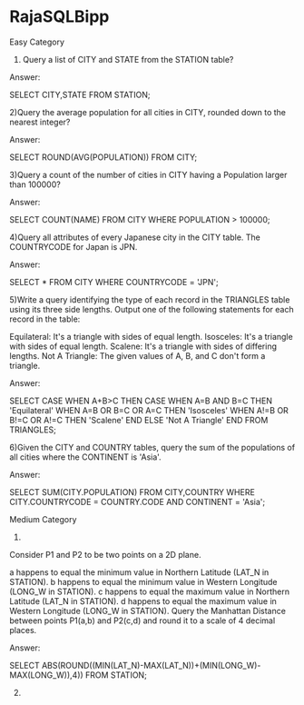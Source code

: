 # RajaSQLBipp

Easy Category 

1) Query a list of CITY and STATE from the STATION table?

Answer:

SELECT CITY,STATE 
FROM STATION;

2)Query the average population for all cities in CITY, rounded down to the nearest integer?
 
Answer:

SELECT ROUND(AVG(POPULATION))
FROM CITY;

3)Query a count of the number of cities in CITY having a Population larger than 100000?

Answer:

SELECT COUNT(NAME)
FROM CITY
WHERE POPULATION > 100000;

4)Query all attributes of every Japanese city in the CITY table. The COUNTRYCODE for Japan is JPN.

Answer:

SELECT * FROM CITY
WHERE COUNTRYCODE = 'JPN';

5)Write a query identifying the type of each record in the TRIANGLES table using its three side lengths. Output one of the following statements for each record in the table:

Equilateral: It's a triangle with  sides of equal length.
Isosceles: It's a triangle with  sides of equal length.
Scalene: It's a triangle with  sides of differing lengths.
Not A Triangle: The given values of A, B, and C don't form a triangle.

Answer:

SELECT CASE 
WHEN A+B>C 
    THEN CASE 
    WHEN A=B AND B=C THEN 'Equilateral'
    WHEN A=B OR B=C OR A=C THEN 'Isosceles'
    WHEN A!=B OR B!=C OR A!=C THEN 'Scalene'
    END ELSE 'Not A Triangle' END FROM TRIANGLES;

6)Given the CITY and COUNTRY tables, query the sum of the populations of all cities where the CONTINENT is 'Asia'.

Answer:

SELECT SUM(CITY.POPULATION)
FROM CITY,COUNTRY 
WHERE CITY.COUNTRYCODE = COUNTRY.CODE
AND CONTINENT = 'Asia';

Medium Category 

1)
Consider P1 and P2 to be two points on a 2D plane.

 a happens to equal the minimum value in Northern Latitude (LAT_N in STATION).
 b happens to equal the minimum value in Western Longitude (LONG_W in STATION).
 c happens to equal the maximum value in Northern Latitude (LAT_N in STATION).
 d happens to equal the maximum value in Western Longitude (LONG_W in STATION).
Query the Manhattan Distance between points P1(a,b) and P2(c,d) and round it to a scale of 4 decimal places.


Answer:

SELECT ABS(ROUND((MIN(LAT_N)-MAX(LAT_N))+(MIN(LONG_W)-MAX(LONG_W)),4))
FROM STATION;

2)




